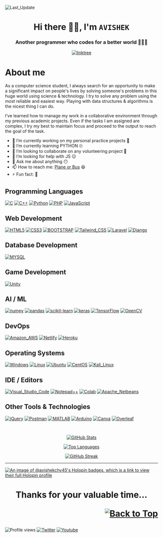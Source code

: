 <div id="Top"></div>

![Last_Update](https://img.shields.io/github/last-commit/avishekchy45/avishekchy45?logo=github&style=for-the-badge&label=last%20update)<br>

<h1 align="center">Hi there 👋🏼, I'm <code>AVISHEK</code></h1>
<h3 align="center">Another programmer who codes for a better world 👨🏼‍💻</h3>
<p align="center">
<!--   <a href="https://komarev.com/ghpvc" target="_blank"><img src="https://komarev.com/ghpvc/?username=avishekchy45&style=for-the-badge" alt="github" title='Profile Views'></a> -->
  <a href='https://linktr.ee/avishekchy45' target="_blank"><img src='https://img.shields.io/badge/Connect with Me-yellow?logo=linktree&style=for-the-badge' alt='linktree' title='All Social Links'></a>
  <!-- [![Linktree](https://img.shields.io/badge/Connect_with_Me-yellow?style=for-the-badge)](https://linktr.ee/avishekchy45) -->
</p>

<!--
**avishekchy45/avishekchy45** is a ✨ _special_ ✨ repository because its `README.md` (this file) appears on your GitHub profile.
Here are some ideas to get you started:
-->

# About me

As a computer science student, I always search for an opportunity to make a significant impact on people's lives by solving someone's problems in this huge world using science & technology. I try to solve any problem using the most reliable and easiest way. Playing with data structures & algorithms is the nicest thing I can do.

I’ve learned how to manage my work in a collaborative environment through my previous academic projects. Even if the tasks I am assigned are complex, I try my best to maintain focus and proceed to the output to reach the goal of the task.

- 🔭 I’m currently working on my personal practice projects 🤪
- 🌱 I’m currently learning PYTHON 🙄
- 👯 I’m looking to collaborate on any volunteering project 🙂
- 🤔 I’m looking for help with JS 😑
- 💬 Ask me about anything 😶
- 📫 How to reach me: [Plane or Bus](mailto:avishekchy45@gmail.com) 😆
- ⚡ Fun fact: 🥴

## Programming Languages

[![C](https://img.shields.io/badge/C-00599C?style=for-the-badge&logo=c)]()
[![C++](https://img.shields.io/badge/C%2B%2B-004482?style=for-the-badge&logo=c%2B%2B)]()
[![Python](https://img.shields.io/badge/Python-FFE66D?style=for-the-badge&logo=python)](https://www.python.org/)
[![PHP](https://img.shields.io/badge/PHP-2D2D2D?style=for-the-badge&logo=php)](https://www.php.net/)
[![JavaScript](https://img.shields.io/badge/JavaScript-2F302E?style=for-the-badge&logo=javascript)]()
<!-- [![C-Sharp](https://img.shields.io/badge/C%23-239120?style=for-the-badge&logo=c-sharp)]() -->
<!-- [![Java](https://img.shields.io/badge/Java-ED8B00?style=for-the-badge&logo=oracle)](https://www.java.com/en/) -->

## Web Development

[![HTML5](https://img.shields.io/badge/HTML5-00A4E9?style=for-the-badge&logo=html5)](https://www.w3.org/html)
[![CSS3](https://img.shields.io/badge/CSS3-1572B6?style=for-the-badge&logo=css3)](https://www.w3.org/Style/CSS/)
[![BOOTSTRAP](https://img.shields.io/badge/Bootstrap-290648?style=for-the-badge&logo=bootstrap)](https://getbootstrap.com/)
[![Tailwind_CSS](https://img.shields.io/badge/Tailwind_CSS-12192B?style=for-the-badge&logo=tailwind-css)]()
[![Laravel](https://img.shields.io/badge/laravel-22191A.svg?style=for-the-badge&logo=laravel)](https://laravel.com/)
[![Django](https://img.shields.io/badge/Django-092E20?style=for-the-badge&logo=django)](https://www.djangoproject.com/)

## Database Development

[![MYSQL](https://img.shields.io/badge/MySQL-E38C00?style=for-the-badge&logo=mysql)](https://www.mysql.com/)

## Game Development

[![Unity](https://img.shields.io/badge/Unity-100000?style=for-the-badge&logo=unity)](https://unity.com/)

<!-- ## Mobile App Development -->


## AI / ML

[![numpy](https://img.shields.io/badge/NumPy-013243?style=for-the-badge&logo=numpy)](https://numpy.org/)
[![pandas](https://img.shields.io/badge/Pandas-130654?style=for-the-badge&logo=pandas)](https://pandas.pydata.org/)
[![scikit-learn](https://img.shields.io/badge/scikit_learn-B6D3D1?style=for-the-badge&logo=scikitlearn)](https://scikit-learn.org/)
[![keras](https://img.shields.io/badge/Keras-D00000?style=for-the-badge&logo=keras)](https://keras.io/)
[![TensorFlow](https://img.shields.io/badge/TensorFlow-3A485E?style=for-the-badge&logo=tensorflow)]()
[![OpenCV](https://img.shields.io/badge/OpenCV-4A66FF?style=for-the-badge&logo=opencv)](https://opencv.org/)

## DevOps

[![Amazon_AWS](https://img.shields.io/badge/Amazon_WEB_SERVICES-232F3E?style=for-the-badge&logo=amazon-aws)]()
[![Netlify](https://img.shields.io/badge/Netlify-0A2022?style=for-the-badge&logo=netlify)]()
[![Heroku](https://img.shields.io/badge/Heroku-430098?style=for-the-badge&logo=heroku)]()

## Operating Systems 

[![Windows](https://img.shields.io/badge/Windows-0078D6?style=for-the-badge&logo=windows)](https://www.microsoft.com/)
[![Linux](https://img.shields.io/badge/Linux-000000?style=for-the-badge&logo=linux)](https://www.linux.org/)
[![Ubuntu](https://img.shields.io/badge/Ubuntu-333333?style=for-the-badge&logo=ubuntu)](https://ubuntu.com/)
[![CentOS](https://img.shields.io/badge/Cent%20OS-262577?style=for-the-badge&logo=CentOS)](https://www.centos.org/)
[![Kali_Linux](https://img.shields.io/badge/Kali_Linux-27394F?style=for-the-badge&logo=kali-linux)](https://www.kali.org/)

## IDE / Editors

[![Visual_Studio_Code](https://img.shields.io/badge/Visual_Studio_Code-203367?style=for-the-badge&logo=visual%20studio%20code)](https://code.visualstudio.com/)
[![Notepad++](https://img.shields.io/badge/Notepad++-1F2023.svg?style=for-the-badge&logo=notepad%2B%2B)](https://notepad-plus-plus.org/)
[![Colab](https://img.shields.io/badge/Colab-525252?style=for-the-badge&logo=googlecolab)](https://colab.research.google.com/)
[![Apache_Netbeans](https://img.shields.io/badge/apache%20netbeans-9D073B?style=for-the-badge&logo=apache%20netbeans%20IDE)](https://netbeans.apache.org/)

## Other Tools & Technologies

<!-- [![GIT](https://img.shields.io/badge/Git-202124?style=for-the-badge&logo=git)](https://git-scm.com/) -->
[![jQuery](https://img.shields.io/badge/jQuery-0769AD?style=for-the-badge&logo=jquery)](https://jquery.com/)
[![Postman](https://img.shields.io/badge/Postman-00FFFF?style=for-the-badge&logo=postman)](https://www.postman.com/)
[![MATLAB](https://img.shields.io/badge/MATLAB-2F74A8?style=for-the-badge&logo=wolframmathematica)](https://www.mathworks.com/)
[![Arduino](https://img.shields.io/badge/Arduino-E9665F?style=for-the-badge&logo=Arduino)](https://www.arduino.cc/)
[![Canva](https://img.shields.io/badge/Canva-7325E1.svg?&style=for-the-badge&logo=Canva)]()
[![Overleaf](https://img.shields.io/badge/Overleaf-74736A?style=for-the-badge&logo=Overleaf)](https://www.overleaf.com/)
<!-- [![Material_UI](https://img.shields.io/badge/Material_UI-4C2E9E?style=for-the-badge&logo=mui)]() -->
<!-- [![Name]()]() -->
<br>

<p align="center">
  <a href='https://github-readme-stats.vercel.app'><img src='https://github-readme-stats.vercel.app/api?username=avishekchy45&show_icons=true&theme=blue-green' alt='GitHub Stats' title='GitHub Stats'></a>
</p>
<p align="center">
  <a href='https://github-readme-stats.vercel.app'><img src='https://github-readme-stats.vercel.app/api/top-langs/?username=avishekchy45&theme=blue-green&layout=compact' alt='Top Languages' title='Top Languages'></a>
</p>
<p align="center">
  <a href='https://git.io/streak-stats'><img src='https://github-readme-streak-stats.herokuapp.com?user=avishekchy45&theme=blue-green&mode=weekly' alt='GitHub Streak' title='GitHub Streak'></a>
</p>
<!--   <a href="https://stardev.io/developers/avishekchy45"><img src="https://stardev.io/developers/avishekchy45/badge/languages/country.svg" alt="Check out avishekchy45&apos;s profile on stardev.io" title='Stardev badge'/></a> -->
<hr>

[![An image of @avishekchy45's Holopin badges, which is a link to view their full Holopin profile](https://holopin.me/avishekchy45)](https://holopin.io/@avishekchy45)

<h1 align="center">
  Thanks for your valuable time...
  <p align="right">
  <a href='#Top'><img src='https://img.shields.io/badge/Back to Top-orange?style=flat' alt='Back to Top' title='Back to Top'></a>
  </p>
</h1>

<!-- ![Last_Update](https://img.shields.io/badge/Last_Update-12_December_2022-success) -->
![Profile views](https://gpvc.arturio.dev/avishekchy45)
[![Twitter](https://img.shields.io/twitter/follow/avishekchy45?logo=twitter&style=social)](https://twitter.com/avishekchy45)
[![Youtube](https://img.shields.io/youtube/channel/views/UCiRj8ZpmU8PBiFbh2qClBnw?logo=youtube&style=social&label=Subscribe%20@avishekchowdhury)](https://youtube.com/@avishekchowdhury)

<div id="Bottom"></div>
